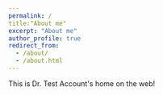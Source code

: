 ```yaml
---
permalink: /
title:"About me"
excerpt: "About me"
author_profile: true
redirect_from: 
  - /about/
  - /about.html
---
```

This is Dr. Test Account's home on the web!

